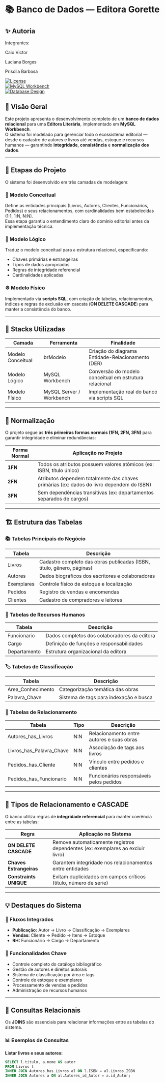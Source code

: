 # 📚 Banco de Dados — Editora Gorette

## ✨ Autoria

Integrantes:

Caio Victor

Luciana Borges

Priscila Barbosa

[![License](https://img.shields.io/badge/License-MIT-blue.svg)](#)  
[![MySQL Workbench](https://img.shields.io/badge/Tool-MySQL%20Workbench-orange.svg)](#)  
[![Database Design](https://img.shields.io/badge/Topic-Database-green.svg)](#)  

## 📖 Visão Geral  
Este projeto apresenta o desenvolvimento completo de um **banco de dados relacional** para uma **Editora Literária**, implementado em **MySQL Workbench**.  
O sistema foi modelado para gerenciar todo o ecossistema editorial — desde o cadastro de autores e livros até vendas, estoque e recursos humanos — garantindo **integridade**, **consistência** e **normalização dos dados**.

---

## 📘 Etapas do Projeto  

O sistema foi desenvolvido em três camadas de modelagem:

### 🧩 Modelo Conceitual  
Define as entidades principais (Livros, Autores, Clientes, Funcionários, Pedidos) e seus relacionamentos, com cardinalidades bem estabelecidas (1:1, 1:N, N:N).  
Essa etapa garantiu o entendimento claro do domínio editorial antes da implementação técnica.

### 💾 Modelo Lógico  
Traduz o modelo conceitual para a estrutura relacional, especificando:
- Chaves primárias e estrangeiras  
- Tipos de dados apropriados  
- Regras de integridade referencial  
- Cardinalidades aplicadas  

### ⚙️ Modelo Físico  
Implementado via **scripts SQL**, com criação de tabelas, relacionamentos, índices e regras de exclusão em cascata (**ON DELETE CASCADE**) para manter a consistência do banco.

---

## 🧰 Stacks Utilizadas  

| Camada           | Ferramenta                  | Finalidade                                      |
|------------------|-----------------------------|-------------------------------------------------|
| Modelo Conceitual| brModelo                    | Criação do diagrama Entidade-Relacionamento (DER) |
| Modelo Lógico    | MySQL Workbench             | Conversão do modelo conceitual em estrutura relacional |
| Modelo Físico    | MySQL Server / Workbench    | Implementação real do banco via scripts SQL     |

---

## 🧠 Normalização  

O projeto segue as **três primeiras formas normais (1FN, 2FN, 3FN)** para garantir integridade e eliminar redundâncias:

| Forma Normal | Aplicação no Projeto                                     |
|--------------|----------------------------------------------------------|
| **1FN**      | Todos os atributos possuem valores atômicos (ex: ISBN, título único) |
| **2FN**      | Atributos dependem totalmente das chaves primárias (ex: dados do livro dependem do ISBN) |
| **3FN**      | Sem dependências transitivas (ex: departamentos separados de cargos) |

---

## 🏗️ Estrutura das Tabelas  

### 📚 Tabelas Principais do Negócio  
| Tabela     | Descrição                                                    |
|------------|--------------------------------------------------------------|
| Livros     | Cadastro completo das obras publicadas (ISBN, título, gênero, páginas) |
| Autores    | Dados biográficos dos escritores e colaboradores             |
| Exemplares | Controle físico de estoque e localização                     |
| Pedidos    | Registro de vendas e encomendas                              |
| Clientes   | Cadastro de compradores e leitores                           |

### 👥 Tabelas de Recursos Humanos  
| Tabela        | Descrição                                                  |
|---------------|------------------------------------------------------------|
| Funcionario    | Dados completos dos colaboradores da editora              |
| Cargo          | Definição de funções e responsabilidades                   |
| Departamento   | Estrutura organizacional da editora                        |

### 🏷️ Tabelas de Classificação  
| Tabela             | Descrição                                         |
|--------------------|---------------------------------------------------|
| Area_Conhecimento  | Categorização temática das obras                  |
| Palavra_Chave      | Sistema de tags para indexação e busca            |

### 🔗 Tabelas de Relacionamento  
| Tabela                | Tipo | Descrição                                    |
|------------------------|------|----------------------------------------------|
| Autores_has_Livros     | N:N  | Relacionamento entre autores e suas obras     |
| Livros_has_Palavra_Chave | N:N | Associação de tags aos livros                 |
| Pedidos_has_Cliente     | N:N | Vínculo entre pedidos e clientes              |
| Pedidos_has_Funcionario | N:N | Funcionários responsáveis pelos pedidos       |

---

## 🔗 Tipos de Relacionamento e CASCADE  

O banco utiliza regras de **integridade referencial** para manter coerência entre as tabelas:

| Regra                 | Aplicação no Sistema                                       |
|------------------------|------------------------------------------------------------|
| **ON DELETE CASCADE** | Remove automaticamente registros dependentes (ex: exemplares ao excluir livro) |
| **Chaves Estrangeiras**| Garantem integridade nos relacionamentos entre entidades   |
| **Constraints UNIQUE** | Evitam duplicidades em campos críticos (título, número de série) |

---

## 💡 Destaques do Sistema  

### 🔄 Fluxos Integrados  
- **Publicação:** Autor → Livro → Classificação → Exemplares  
- **Vendas:** Cliente → Pedido → Itens → Estoque  
- **RH:** Funcionário → Cargo → Departamento  

### 🎯 Funcionalidades Chave  
- Controle completo do catálogo bibliográfico  
- Gestão de autores e direitos autorais  
- Sistema de classificação por área e tags  
- Controle de estoque e exemplares  
- Processamento de vendas e pedidos  
- Administração de recursos humanos  

---

## 🧮 Consultas Relacionais  

Os **JOINS** são essenciais para relacionar informações entre as tabelas do sistema.

### 📊 Exemplos de Consultas  

**Listar livros e seus autores:**
```sql
SELECT l.titulo, a.nome AS autor
FROM Livros l
INNER JOIN Autores_has_Livros al ON l.ISBN = al.Livros_ISBN
INNER JOIN Autores a ON al.Autores_id_Autor = a.id_Autor;


